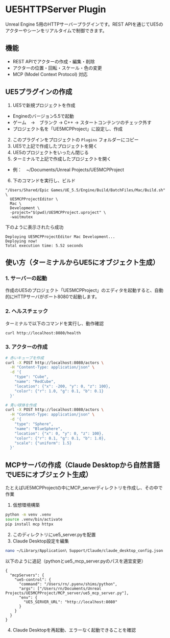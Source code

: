 # UE5HTTPServer Plugin

Unreal Engine 5用のHTTPサーバープラグインです。REST APIを通じてUE5のアクターやシーンをリアルタイムで制御できます。

## 機能

- REST APIでアクターの作成・編集・削除
- アクターの位置・回転・スケール・色の変更
- MCP (Model Context Protocol) 対応

## UE5プラグインの作成

1. UE5で新規プロジェクトを作成
  - Engineのバージョン5.5で起動
  - ゲーム　→　ブランク → C++ → スタートコンテンツのチェック外す
  - プロジェクト名を「UE5MCPProject」に設定し、作成
2. このプラグインをプロジェクトの `Plugins` フォルダーにコピー
3. UE5で上記で作成したプロジェクトを開く
4. UE5のプロジェクトをいったん閉じる
5. ターミナルで上記で作成したプロジェクトを開く
  - 例：　~/Documents/Unreal Projects/UE5MCPProject
6. 下のコマンドを実行し、ビルド
```
"/Users/Shared/Epic Games/UE_5.5/Engine/Build/BatchFiles/Mac/Build.sh" \
  UE5MCPProjectEditor \
  Mac \
  Development \
  -project="$(pwd)/UE5MCPProject.uproject" \
  -waitmutex
```
下のように表示されたら成功
```
Deploying UE5MCPProjectEditor Mac Development...
Deploying now!
Total execution time: 5.52 seconds
```

## 使い方（ターミナルからUE5にオブジェクト生成）

### 1. サーバーの起動

作成のUE5のプロジェクト「UE5MCPProject」のエディタを起動すると、自動的にHTTPサーバがポート8080で起動します。

### 2. ヘルスチェック

ターミナルで以下のコマンドを実行し、動作確認
```bash
curl http://localhost:8080/health
```

### 3. アクターの作成

```bash
# 赤いキューブを作成
curl -X POST http://localhost:8080/actors \
  -H "Content-Type: application/json" \
  -d '{
    "type": "Cube",
    "name": "RedCube",
    "location": {"x": -200, "y": 0, "z": 100},
    "color": {"r": 1.0, "g": 0.1, "b": 0.1}
  }'

# 青い球体を作成
curl -X POST http://localhost:8080/actors \
  -H "Content-Type: application/json" \
  -d '{
    "type": "Sphere",
    "name": "BlueSphere",
    "location": {"x": 0, "y": 0, "z": 100},
    "color": {"r": 0.1, "g": 0.1, "b": 1.0},
    "scale": {"uniform": 1.5}
  }'
```
## MCPサーバの作成（Claude Desktopから自然言語でUE5にオブジェクト生成）
たとえばUE5MCPProjectの中にMCP_serverディレクトリを作成し、その中で作業
1. 仮想環境構築
```bash
python -m venv .venv
source .venv/bin/activate
pip install mcp httpx
```
2. このディレクトリにue5_server.pyを配置
3. Claude Desktop設定を編集
```bash
nano ~/Library/Application\ Support/Claude/claude_desktop_config.json
```
以下のように追記（pythonとue5_mcp_server.pyのパスを適宜変更）
```
{
  "mcpServers": {
    "ue5-control": {
      "command": "/Users/rn/.pyenv/shims/python",
      "args": ["/Users/rn/Documents/Unreal Projects/UE5MCPProject/MCP_server/ue5_mcp_server.py"],
      "env": {
        "UE5_SERVER_URL": "http://localhost:8080"
      }
    }
  }
}
```
4. Claude Desktopを再起動、エラーなく起動できることを確認